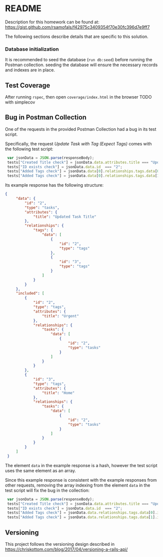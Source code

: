 # README

Description for this homework can be found at: https://gist.github.com/rsamofals/f42975c3409354f70e30fc396d7e9ff7

The following sections describe details that are specific to this solution.

### Database initialization
It is recommended to seed the database (`run db:seed`) before running the Postman collection. seeding the database will ensure the necessary records
and indexes are in place.

## Test Coverage
After running `rspec`, then open `coverage/index.html` in the browser 
TODO with simplecov

## Bug in Postman Collection
One of the requests in the provided Postman Collection had a bug in its test script.

Specifically, the request _Update Task with Tag (Expect Tags)_ comes with the following test script:

```javascript
 var jsonData = JSON.parse(responseBody);
 tests["Created Title check"] = jsonData.data.attributes.title === "Updated Task Title";
 tests["ID exists check"] = jsonData.data.id  === "2";
 tests["Added Tags check"] = jsonData.data[0].relationships.tags.data[0].id === "2";
 tests["Added Tags check"] = jsonData.data[0].relationships.tags.data[1].id === "3";
```

Its example response has the following structure:

```json
{
     "data": {
         "id": "2",
         "type": "tasks",
         "attributes": {
             "title": "Updated Task Title"
         },
         "relationships": {
             "tags": {
                 "data": [
                     {
                         "id": "2",
                         "type": "tags"
                     },
                     {
                         "id": "3",
                         "type": "tags"
                     }
                 ]
             }
         }
     },
     "included": [
         {
             "id": "2",
             "type": "tags",
             "attributes": {
                 "title": "Urgent"
             },
             "relationships": {
                 "tasks": {
                     "data": [
                         {
                             "id": "2",
                             "type": "tasks"
                         }
                     ]
                 }
             }
         },
         {
             "id": "3",
             "type": "tags",
             "attributes": {
                 "title": "Home"
             },
             "relationships": {
                 "tasks": {
                     "data": [
                         {
                             "id": "2",
                             "type": "tasks"
                         }
                     ]
                 }
             }
         }
     ]
 }
```

The element `data` in the example response is a hash, however the test script uses the same element as an array.

Since this example response is consistent with the example responses from other requests, removing the array indexing from the element `data` in the test script will fix the bug in the collection:

```javascript
 var jsonData = JSON.parse(responseBody);
 tests["Created Title check"] = jsonData.data.attributes.title === "Updated Task Title";
 tests["ID exists check"] = jsonData.data.id  === "2";
 tests["Added Tags check"] = jsonData.data.relationships.tags.data[0].id === "2";
 tests["Added Tags check"] = jsonData.data.relationships.tags.data[1].id === "3";
```

## Versioning
This project follows the versioning design described in https://chriskottom.com/blog/2017/04/versioning-a-rails-api/
